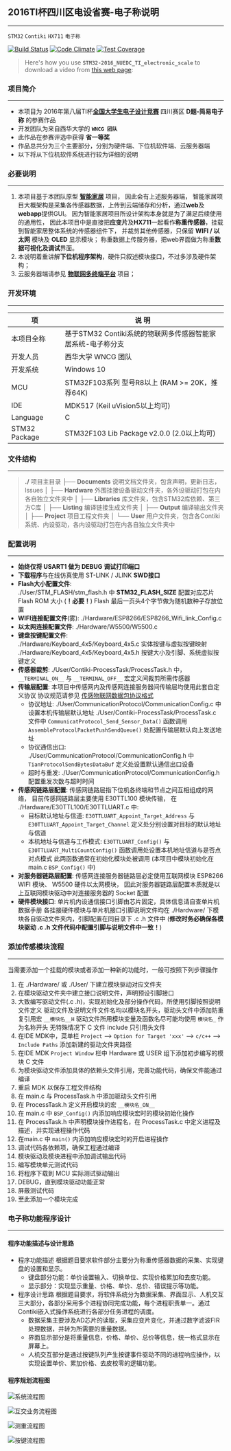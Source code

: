 ## 2016TI杯四川区电设省赛-电子称说明
----------------------------------------------------------------------------------------
`STM32` `Contiki` `HX711` `电子称`

[![Build Status](https://travis-ci.org/zthxxx/STM32-Contiki_Sensor_Smart_Home.svg?branch=master)](https://travis-ci.org/zthxxx/STM32-Contiki_Sensor_Smart_Home)
[![Code Climate](https://codeclimate.com/github/zthxxx/STM32-Contiki_Sensor_Smart_Home/badges/gpa.svg)](https://codeclimate.com/github/zthxxx/STM32-Contiki_Sensor_Smart_Home)
[![Test Coverage](https://codeclimate.com/github/zthxxx/STM32-Contiki_Sensor_Smart_Home/badges/coverage.svg)](https://codeclimate.com/github/zthxxx/STM32-Contiki_Sensor_Smart_Home/coverage)

> Here's how you use **`STM32-2016_NUEDC_TI_electronic_scale`** to download a video from [this web page](https://github.com/zthxxx/STM32-Contiki_Sensor_Smart_Home/tree/competition):


### 项目简介
----------------------

-  本项目为  2016年第八届TI杯[**全国大学生电子设计竞赛**](http://www.nuedc.com.cn) 四川赛区 **D题-简易电子称** 的参赛作品
-  开发团队为来自西华大学的 **`WNCG 团队`**
-  此作品在参赛评选中获得 **省一等奖**
-  作品总共分为三个主要部分，分别为硬件端、下位机软件端、云服务器端
-  以下将从下位机软件系统进行较为详细的说明


### 必要说明
----------------------

1. 本项目基于本团队原型 [**智能家居**](https://github.com/zthxxx/STM32-Contiki_Sensor_Smart_Home) 项目， 因此会有上述服务器端， 
        智能家居项目大概架构是采集各传感器数据，上传到云端储存和分析，通过**web**及**webapp**提供GUI。 
        因为智能家居项目所设计架构本身就是为了满足后续使用的通用性， 
        因此本项目中是直接把**应变片**及**HX711**一起看作**称重传感器**，挂载到智能家居整体系统的传感器组件下， 
        并裁剪其他传感器，只保留 **WIFI / 以太网** 模块及 **OLED** 显示模块； 
        称重数据上传服务器，把web界面做为称重**数据可视化及调试**界面。 
2. 本说明着重讲解**下位机程序架构**，硬件只叙述模块接口，不过多涉及硬件架构； 
3. 云服务器端请参见 [**物联网多终端平台**](https://github.com/zthxxx/python-flask-IoT_Sensor_Web) 项目； 


### 开发环境
----------------------

| 项            | 说 明                                                        |
| ------------- | ------------------------------------------------------------ |
| 本项目全称    | 基于STM32 Contiki系统的物联网多传感器智能家居系统-电子称分支 |
| 开发人员      | 西华大学 WNCG 团队                                           |
| 开发系统      | Windows 10                                                   |
| MCU           | STM32F103系列 型号R8以上 (RAM >= 20K，推荐64K)               |
| IDE           | MDK517 (Keil uVision5以上均可)                               |
| Language      | C                                                            |
| STM32 Package | STM32F103 Lib Package v2.0.0 (2.0以上均可)                   |

### 文件结构
----------------------

>  **./**  项目主目录 
>  ├── **Documents**  说明文档文件夹，包含声明，更新日志，lssues 
>  │ 
>  ├── **Hardware**   外围挂接设备驱动文件夹，各外设驱动打包在内各自独立文件夹中 
>  │ 
>  ├── **Libraries**  库文件夹，包含STM32库依赖、第三方C库 
>  │ 
>  ├── **Listing**    编译链接生成文件夹 
>  │ 
>  ├── **Output**     编译输出文件夹 
>  │ 
>  ├── **Project**    项目工程文件夹 
>  │ 
>  └── **User**       用户文件夹，包含各Contiki系统、内设驱动，各内设驱动打包在内各自独立文件夹中 



### 配置说明
----------------------

* **始终仅将 USART1 做为 DEBUG 调试打印端口**
* **下载程序**与在线仿真使用 ST-LINK / JLINK **SWD接口**
* **Flash大小配置文件**:  
    ./User/STM_FLASH/stm_flash.h 中 **STM32_FLASH_SIZE** 配置对应芯片 Flash ROM 大小 (**！必要！**) 
    Flash 最后一页头4个字节做为随机数种子存放位置
* **WIFI连接配置文件**(雾):  ./Hardware/ESP8266/ESP8266_Wifi_link_Config.c
* **以太网连接配置文件**:  ./Hardware/W5500/W5500.c
* **键盘按键配置文件**:  
    ./Hardware/Keyboard_4x5/Keyboard_4x5.c 实体按键与虚拟按键映射 
    ./Hardware/Keyboard_4x5/Keyboard_4x5.h 按键大小及引脚、系统虚拟按键定义 
* **传感器裁剪**:   ./User/Contiki-ProcessTask/ProcessTask.h 中， 
    `__TERMINAL_ON__` 与 `__TERMINAL_OFF__` 宏定义间裁剪所需传感器
* **传输层配置**: 
    本项目中传感网内及传感网连接服务器间传输层均使用此套自定义协议
    协议规范请参见 [传感物联网数据包协议格式](./Documents/传感物联网数据包协议格式.docx)
    * 协议地址:
        ./User/CommunicationProtocol/CommunicationConfig.c 中设置本机传输层默认地址
        ./User/Contiki-ProcessTask/ProcessTask.c 文件中 `CommunicatProtocol_Send_Sensor_Data()` 函数调用 `AssembleProtocolPacketPushSendQueue()` 处配置传输层默认向上发送地址
    * 协议通信出口:
        ./User/CommunicationProtocol/CommunicationConfig.h 中 `TianProtocolSendBytesDataBuf` 定义处设置默认通信出口设备
    * 超时与重发:
         ./User/CommunicationProtocol/CommunicationConfig.h 配置重发次数与超时时间
* **传感网链路层配置**:
    传感网链路层指下位机各终端和节点之间互相组成的网络，
    目前传感网链路层主要使用 E30TTL100 模块传输，
    在 ./Hardware/E30TTL100/E30TTLUART.c 中:
    * 目标默认地址与信道:
        `E30TTLUART_Appoint_Target_Address` 与 `E30TTLUART_Appoint_Target_Channel` 定义处分别设置对目标的默认地址与信道
    * 本机地址与信道与工作模式:
        `E30TTLUART_Config()` 与 `E30TTLUART_MultiCountConfig()` 函数调用处设置本机地址信道与是否点对点模式
        此两函数通常在初始化模块处被调用 (本项目中模块初始化在 main.c `BSP_Config()` 中)
* **对服务器链路层配置**:
    传感网连接服务器链路层必定使用互联网模块 ESP8266 WIFI 模块、 W5500 硬件以太网模块，
    因此对服务器链路层配置本质就是以上互联网模块驱动中对连接服务器的 Socket 配置
* **硬件模块接口**:
    单片机内设通信接口引脚由芯片固定，具体信息请自查单片机数据手册
    各挂接硬件模块与单片机接口引脚说明文件均在 ./Hardware/ 下模块各自驱动文件夹内，引脚配置在同目录下 .c .h 文件中
    (**修改时务必确保各模块驱动 .c .h 文件代码中配置引脚与说明文件中一致！**)


### 添加传感模块流程
-------------------------------------

当需要添加一个挂载的模块或者添加一种新的功能时，一般可按照下列步骤操作 

1.  在 ./Hardware/ 或 ./User/ 下建立模块驱动对应文件夹 
2.  在模块驱动文件夹中建立接口说明文件，声明预设引脚接口 
3.  大致编写驱动文件(.c .h)，实现初始化及部分操作代码，所使用引脚按照说明文件定义 
     驱动文件及说明文件文件名均以模块名开头，驱动头文件中添加防重复引用宏 `__模块名__H` 
     驱动文件所用模块变量及函数名尽可能均使用 `模块名_` 作为名称开头 
     无特殊情况下 C 文件 include 只引用头文件 
4.  在IDE MDK中，菜单栏 `Project` --> `Option for Target 'xxx'` --> `c/c++` --> `Include Paths` 添加新建的驱动文件夹路径 
5.  在IDE MDK `Project Window` 栏中 Hardware 或 USER 组下添加初步编写的模块 C 文件 
6.  为模块驱动文件添加具体的依赖头文件引用，完善功能代码，确保文件能通过编译 
7.  重启 MDK 以保存工程文件结构 
8.  在 main.c 与 ProcessTask.h 中添加驱动头文件引用 
9.  在 ProcessTask.h 定义开启模块的宏 `__模块名_ON__` 
10.  在 main.c 中 `BSP_Config()` 内添加响应模块宏时的模块初始化操作 
11.  在 ProcessTask.h 中声明模块操作进程名，在 ProcessTask.c 中定义进程及描述，并实现进程操作代码 
12.  在main.c 中 `main()` 内添加响应模块宏时的开启进程操作 
13.  调试代码各依赖项，确保工程通过编译 
14.  模块驱动及模块进程中添加调试输出代码 
15.  编写模块单元测试代码 
16.  将程序下载到 MCU 实际测试驱动输出 
17.  DEBUG，直到模块驱动功能正常 
18.  屏蔽测试代码 
19.  至此添加一个模块完成 




### 电子称功能程序设计
---------------------------------------------------

#### 程序功能描述与设计思路
* 程序功能描述
    根据题目要求软件部分主要分为称重传感器数据的采集、实现键盘的设置和显示。
    * 键盘部分功能：单价设置输入、切换单位、实现价格累加和去皮功能。
    * 显示部分：实现显示重量、价格、单价、总价、错误提示等功能。
* 程序设计思路
    根据题目要求，将软件系统分为数据采集、界面显示、人机交互三大部分，各部分采用多个进程协同完成功能，每个进程职责单一。通过Contiki嵌入式操作系统进行各部分任务进程的调度。
    * 数据采集主要涉及AD芯片的读取，采集应变片变化，并通过数字滤波FIR处理数据，并转为所需要的重量数据。
    * 界面显示部分是将重量信息，价格、单价、总价等信息，统一格式显示在屏幕上。
    * 人机交互部分是通过按键队列产生按键事件驱动不同的进程响应操作，以实现设置单价、累加价格、去皮校零的逻辑功能。


#### 程序规划流程图

  
  
![系统流程图](https://github.com/zthxxx/STM32-Contiki_Sensor_Smart_Home/raw/competition/Documents/resource/images/系统流程图.png)
  
  
![互交业务流程图](https://github.com/zthxxx/STM32-Contiki_Sensor_Smart_Home/raw/competition/Documents/resource/images/互交业务流程图.png)
  
  
![测重流程图](https://github.com/zthxxx/STM32-Contiki_Sensor_Smart_Home/raw/competition/Documents/resource/images/测重流程图.png)
  
  
![按键流程图](https://github.com/zthxxx/STM32-Contiki_Sensor_Smart_Home/raw/competition/Documents/resource/images/按键流程图.png)










